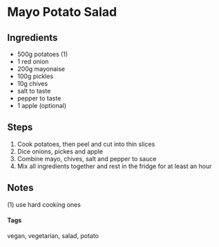 # Mayo Potato Salad

## Ingredients

* 500g potatoes (1)
* 1 red onion
* 200g mayonaise
* 100g pickles
* 10g chives
* salt to taste
* pepper to taste
* 1 apple (optional)

## Steps

1. Cook potatoes, then peel and cut into thin slices
2. Dice onions, pickes and apple
3. Combine mayo, chives, salt and pepper to sauce
4. Mix all ingredients together and rest in the fridge for at least an hour

## Notes

(1) use hard cooking ones

#### Tags
vegan, vegetarian, salad, potato
